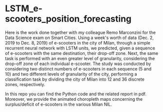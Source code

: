 # LSTM_e-scooters_position_forecasting

Here is the work done together with my colleague Remo Marconzini for the Data Science exam on Smart Cities. Using a week's worth of data (Dec. 2, 2019 to Dec. 8, 2019) of e-scooters in the city of Milan, through a simple recurrent neural network with LSTM units, we predicted, given a sequence of e-scooters with the same destination, their drop-off zone. Next, the same task is performed with an even greater level of granularity, considering the drop-off zone of each individual e-scooter. The study was conducted by considering two distinct numbers of e-scooters in each sequence (5 and 10) and two different levels of granularity of the city, performing a classification task by dividing the city of Milan into 12 and 36 discrete zones, respectively.

In this repo you can find the Python code and the related report in pdf. Moreover, we provide the animated choropleth maps concerning the surplus/deficit of e-scooters in the various Milan NIL.
